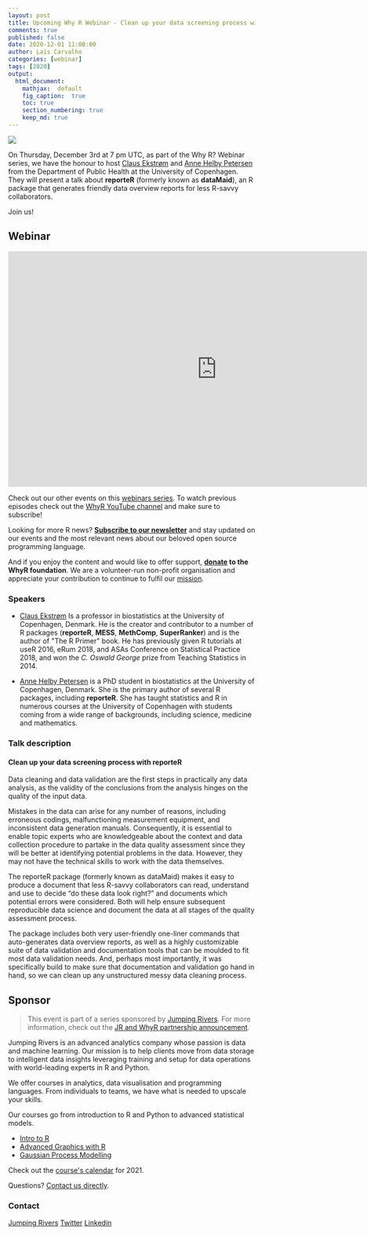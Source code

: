 ```yaml
---
layout: post
title: Upcoming Why R Webinar - Clean up your data screening process with _reporteR_
comments: true
published: false
date: 2020-12-01 11:00:00
author: Laís Carvalho
categories: [webinar]
tags: [2020]
output:
  html_document:
    mathjax:  default
    fig_caption:  true
    toc: true
    section_numbering: true
    keep_md: true
---
```


<img src="/foundation/images/fulls/webinars/reporteR.jpg" class="fit image">

On Thursday, December 3rd at 7 pm UTC, as part of the Why R? Webinar series, we have the honour to host [Claus Ekstrøm](https://www.linkedin.com/in/clausekstroem/) and [Anne Helby Petersen](https://www.linkedin.com/in/anne-helby-petersen-57651ba5/) from the Department of Public Health at the University of Copenhagen. They will present a talk about **reporteR** (formerly known as **dataMaid**), an R package that generates friendly data overview reports for less R-savvy collaborators.

Join us!


## Webinar

<iframe width="850" height="480" src="https://youtu.be/djSbNBa2S_c" frameborder="0" allow="accelerometer; autoplay; clipboard-write; encrypted-media; gyroscope; picture-in-picture" allowfullscreen></iframe>


Check out our other events on this [webinars series](whyr.pl/webinars/). To watch previous episodes check out the [WhyR YouTube channel](youtube.com/WhyRFoundationVideos) and make sure to subscribe!

Looking for more R news? [**Subscribe to our newsletter**](http://whyr.pl/subscribe/) and stay updated on our events and the most relevant news about our beloved open source programming language.

And if you enjoy the content and would like to offer support, **[donate](whyr.pl/donate/) to the WhyR foundation**. We are a volunteer-run non-profit organisation and appreciate your contribution to continue to fulfil our [mission](http://whyr.pl/foundation/about/).


### Speakers
- [Claus Ekstrøm](https://www.linkedin.com/in/clausekstroem/)
    Is a professor in biostatistics at the University of Copenhagen, Denmark. He is the creator and contributor to a number of R packages (**reporteR**, **MESS**, **MethComp**, **SuperRanker**) and is the author of "The R Primer" book. He has previously given R tutorials at useR 2016, eRum 2018, and ASAs Conference on Statistical Practice 2018, and won the *C. Oswald George* prize from Teaching Statistics in 2014.

- [Anne Helby Petersen](https://www.linkedin.com/in/anne-helby-petersen-57651ba5/)
     is a PhD student in biostatistics at the University of Copenhagen, Denmark. She is the primary author of several R packages, including **reporteR**. She has taught statistics and R in numerous courses at the University of Copenhagen with students coming from a wide range of backgrounds, including science, medicine and mathematics.


### Talk description  

#### Clean up your data screening process with **reporteR**
Data cleaning and data validation are the first steps in practically any data analysis, as the validity of the conclusions from the analysis hinges on the quality of the input data.

Mistakes in the data can arise for any number of reasons, including erroneous codings, malfunctioning measurement equipment, and inconsistent data generation manuals. Consequently, it is essential to enable topic experts who are knowledgeable about the context and data collection procedure to partake in the data quality assessment since they will be better at identifying potential problems in the data. However, they may not have the technical skills to work with the data themselves. 

The reporteR package (formerly known as dataMaid) makes it easy to produce a document that less R-savvy collaborators can read, understand and use to decide “do these data look right?” and documents which potential errors were considered. Both will help ensure subsequent reproducible data science and document the data at all stages of the quality assessment process.

The package includes both very user-friendly one-liner commands that auto-generates data overview reports, as well as a highly customizable suite of data validation and documentation tools that can be moulded to fit most data validation needs. And, perhaps most importantly, it was specifically build to make sure that documentation and validation go hand in hand, so we can clean up any unstructured messy data cleaning process. 

## Sponsor
> This event is part of a series sponsored by [Jumping Rivers](https://www.jumpingrivers.com/). For more information, check out the [JR and WhyR partnership announcement](https://www.jumpingrivers.com/blog/jumping-rivers-whyr-partnership/).

Jumping Rivers is an advanced analytics company whose passion is data and machine learning. Our mission is to help clients move from data storage to intelligent data insights leveraging training and setup for data operations with world-leading experts in R and Python.  

We offer courses in analytics, data visualisation and programming languages. From individuals to teams, we have what is needed to upscale your skills. 

Our courses go from introduction to R and Python to advanced statistical models. 
* [Intro to R](https://www.jumpingrivers.com/training/course/introduction-to-r/?event=1369)
* [Advanced Graphics with R](https://www.jumpingrivers.com/training/course/advanced-graphics-ggplot2-r/?event=1378)
* [Gaussian Process Modelling](https://www.jumpingrivers.com/training/course/gaussian-process-modelling-michael-betancourt/?event=1418)

Check out the [course's calendar](https://www.jumpingrivers.com/training/public/) for 2021. 

Questions? [Contact us directly](https://www.jumpingrivers.com/online-training-enquiry/). 


### Contact
[Jumping Rivers](https://www.jumpingrivers.com/)
[Twitter](https://twitter.com/jumping_uk)
[Linkedin](https://www.linkedin.com/company/jumping-rivers-ltd/)
